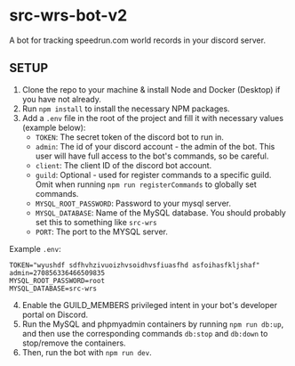 # src-wrs-bot-v2
A bot for tracking speedrun.com world records in your discord server.


## SETUP
1. Clone the repo to your machine & install Node and Docker (Desktop) if you have not already.
2. Run `npm install` to install the necessary NPM packages.
3. Add a `.env` file in the root of the project and fill it with necessary values (example below):
   - `TOKEN`: The secret token of the discord bot to run in.
   - `admin`: The id of your discord account - the admin of the bot. This user will have full access to the bot's commands, so be careful.
   - `client`: The client ID of the discord bot account.
   - `guild`: Optional - used for register commands to a specific guild. Omit when running `npm run registerCommands` to globally set commands.
   - `MYSQL_ROOT_PASSWORD`: Password to your mysql server.
   - `MYSQL_DATABASE`: Name of the MySQL database. You should probably set this to something like `src-wrs`
   - `PORT`: The port to the MYSQL server.

Example `.env`:
```env
TOKEN="wyushdf sdfhvhzivuoizhvsoidhvsfiuasfhd asfoihasfkljshaf"
admin=270856336466509835
MYSQL_ROOT_PASSWORD=root
MYSQL_DATABASE=src-wrs
```
4. Enable the GUILD_MEMBERS privileged intent in your bot's developer portal on Discord.
5. Run the MySQL and phpmyadmin containers by running `npm run db:up`, and then use the corresponding commands `db:stop` and `db:down` to stop/remove the containers.
6. Then, run the bot with `npm run dev`.